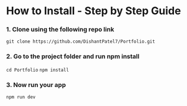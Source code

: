 # How to Install - Step by Step Guide
### 1. Clone using the following repo link
  ` git clone https://github.com/DishantPatel7/Portfolio.git `

### 2. Go to the project folder and run npm install
 ``` cd Portfolio ```
 ` npm install `

### 3. Now run your app
 ` npm run dev `
